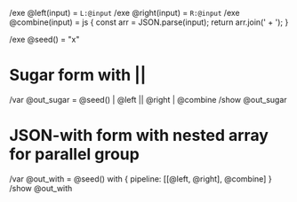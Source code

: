 /exe @left(input) = `L:@input`
/exe @right(input) = `R:@input`
/exe @combine(input) = js {
  const arr = JSON.parse(input);
  return arr.join(' + ');
}

/exe @seed() = "x"

# Sugar form with ||
/var @out_sugar = @seed() | @left || @right | @combine
/show @out_sugar

# JSON-with form with nested array for parallel group
/var @out_with = @seed() with { pipeline: [[@left, @right], @combine] }
/show @out_with

